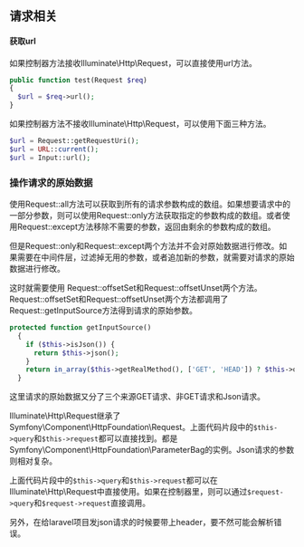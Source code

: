 ## 请求相关

#### 获取url

如果控制器方法接收Illuminate\Http\Request，可以直接使用url方法。

```php
public function test(Request $req) 
{
  $url = $req->url();
}
```

如果控制器方法不接收Illuminate\Http\Request，可以使用下面三种方法。

```php
$url = Request::getRequestUri();
$url = URL::current();
$url = Input::url();
```

### 操作请求的原始数据

使用Request::all方法可以获取到所有的请求参数构成的数组。如果想要请求中的一部分参数，则可以使用Request::only方法获取指定的参数构成的数组。或者使用Request::except方法移除不需要的参数，返回由剩余的参数构成的数组。

但是Request::only和Request::except两个方法并不会对原始数据进行修改。如果需要在中间件层，过滤掉无用的参数，或者追加新的参数，就需要对请求的原始数据进行修改。

这时就需要使用 Request::offsetSet和Request::offsetUnset两个方法。Request::offsetSet和Request::offsetUnset两个方法都调用了Request::getInputSource方法得到请求的原始参数。

```php
protected function getInputSource()
  {
    if ($this->isJson()) {
      return $this->json();
    }
    return in_array($this->getRealMethod(), ['GET', 'HEAD']) ? $this->query : $this->request;
  }
```

这里请求的原始数据又分了三个来源GET请求、非GET请求和Json请求。

Illuminate\Http\Request继承了Symfony\Component\HttpFoundation\Request。上面代码片段中的`$this->query`和`$this->request`都可以直接找到。都是 Symfony\Component\HttpFoundation\ParameterBag的实例。Json请求的参数则相对复杂。

上面代码片段中的`$this->query`和`$this->request`都可以在Illuminate\Http\Request中直接使用。如果在控制器里，则可以通过`$request->query`和`$request->request`直接调用。

另外，在给laravel项目发json请求的时候要带上header，要不然可能会解析错误。
